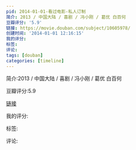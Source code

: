 ```yaml
---
pid: 2014-01-01-看过电影-私人订制
简介: 2013 / 中国大陆 / 喜剧 / 冯小刚 / 葛优 白百何
豆瓣评分: '5.9'
链接: https://movie.douban.com/subject/10605978/
创建时间: '2014-01-01 12:16:15'
我的评分:
标签:
评论:
tags: [douban]
categories: [timeline]
---
```

简介:2013 / 中国大陆 / 喜剧 / 冯小刚 / 葛优 白百何

豆瓣评分:5.9

[链接](https://movie.douban.com/subject/10605978/)

我的评分:

标签:

评论:

